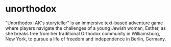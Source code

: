 # unorthodox
"Unorthodox: AK's storyteller" is an immersive text-based adventure game where players navigate the challenges of a young Jewish woman, Esther, as she breaks free from her traditional Orthodox community in Williamsburg, New York, to pursue a life of freedom and independence in Berlin, Germany.
